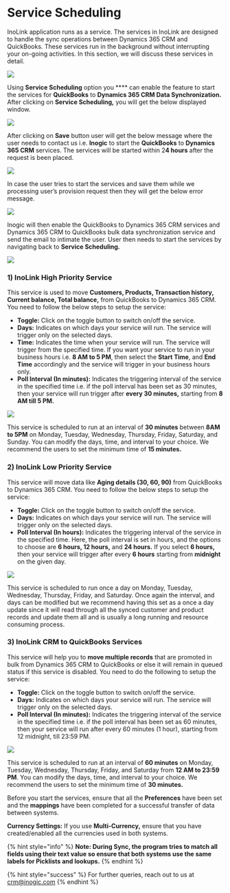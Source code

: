 # Service Scheduling

InoLink application runs as a service. The services in InoLink are designed to handle the sync operations between Dynamics 365 CRM and QuickBooks. These services run in the background without interrupting your on-going activities. In this section, we will discuss these services in detail.

![](<../../.gitbook/assets/QB to CRM\_1 - Copy.png>)

Using **Service Scheduling** option you **** can enable the feature to start the services for **QuickBooks** to **Dynamics 365 CRM Data Synchronization.** After clicking on **Service Scheduling,** you will get the below displayed window.

![](<../../.gitbook/assets/QB to CRM\_SS\_1.png>)

After clicking on **Save** button user will get the below message where the user needs to contact us i.e. **Inogic** to start the **QuickBooks** to **Dynamics 365 CRM** services. The services will be started within 2**4 hours** after the request is been placed.

![](<../../.gitbook/assets/QB to CRM\_SS\_2.png>)

In case the user tries to start the services and save them while we processing user’s provision request then they will get the below error message.

![](<../../.gitbook/assets/QB to CRM\_SS\_3.png>)

Inogic will then enable the QuickBooks to Dynamics 365 CRM services and Dynamics 365 CRM to QuickBooks bulk data synchronization service and send the email to intimate the user. User then needs to start the services by navigating back to **Service Scheduling.**

![](<../../.gitbook/assets/QB to CRM\_SS\_4.png>)

### **1)** InoLink High Priority Service&#x20;

This service is used to move **Customers, Products, Transaction history, Current balance, Total balance,** from QuickBooks to Dynamics 365 CRM. You need to follow the below steps to setup the service:

* **Toggle:** Click on the toggle button to switch on/off the service.&#x20;
* **Days:** Indicates on which days your service will run. The service will trigger only on the selected days.&#x20;
* **Time:** Indicates the time when your service will run. The service will trigger from the specified time. If you want your service to run in your business hours i.e. **8 AM to 5 PM**, then select the **Start Time**, and **End Time** accordingly and the service will trigger in your business hours only.&#x20;
* **Poll Interval (In minutes):** Indicates the triggering interval of the service in the specified time i.e. if the poll interval has been set as 30 minutes, then your service will run trigger after **every 30 minutes,** starting from **8 AM till 5 PM.**

![](<../../.gitbook/assets/QB to CRM\_SS\_5.png>)

This service is scheduled to run at an interval of **30 minutes** between **8AM to 5PM** on Monday, Tuesday, Wednesday, Thursday, Friday, Saturday, and Sunday. You can modify the days, time, and interval to your choice. We recommend the users to set the minimum time of **15 minutes.**

### 2) InoLink Low Priority Service

This service will move data like **Aging details (30, 60, 90)** from QuickBooks to Dynamics 365 CRM. You need to follow the below steps to setup the service:

* **Toggle:** Click on the toggle button to switch on/off the service.&#x20;
* **Days:** Indicates on which days your service will run. The service will trigger only on the selected days.&#x20;
* **Poll Interval (In hours):** Indicates the triggering interval of the service in the specified time. Here, the poll interval is set in hours, and the options to choose are **6 hours, 12 hours,** and **24 hours.** If you select **6 hours,** then your service will trigger after every **6 hours** starting from **midnight** on the given day.

![](<../../.gitbook/assets/QB to CRM\_SS\_6.png>)

This service is scheduled to run once a day on Monday, Tuesday, Wednesday, Thursday, Friday, and Saturday. Once again the interval, and days can be modified but we recommend having this set as a once a day update since it will read through all the synced customer and product records and update them all and is usually a long running and resource consuming process.

### 3) InoLink CRM to QuickBooks Services

This service will help you to **move multiple records** that are promoted in bulk from Dynamics 365 CRM to QuickBooks or else it will remain in queued status if this service is disabled. You need to do the following to setup the service:

* **Toggle:** Click on the toggle button to switch on/off the service.&#x20;
* **Days:** Indicates on which days your service will run. The service will trigger only on the selected days.&#x20;
* **Poll Interval (In minutes):** Indicates the triggering interval of the service in the specified time i.e. if the poll interval has been set as 60 minutes, then your service will run after every 60 minutes (1 hour), starting from 12 midnight, till 23:59 PM.

![](<../../.gitbook/assets/QB to CRM\_SS\_7.png>)

This service is scheduled to run at an interval of **60 minutes** on Monday, Tuesday, Wednesday, Thursday, Friday, and Saturday from **12 AM to 23:59 PM**. You can modify the days, time, and interval to your choice. We recommend the users to set the minimum time of **30 minutes.**

Before you start the services, ensure that all the **Preferences** have been set and the **mappings** have been completed for a successful transfer of data between systems.

**Currency Settings:** If you use **Multi-Currency,** ensure that you have created/enabled all the currencies used in both systems.

{% hint style="info" %}
**Note: During Sync, the program tries to match all fields using their text value so ensure that both systems use the same labels for Picklists and lookups.**
{% endhint %}

{% hint style="success" %}
For further queries, reach out to us at [crm@inogic.com](mailto:crm@inogic.com)
{% endhint %}
